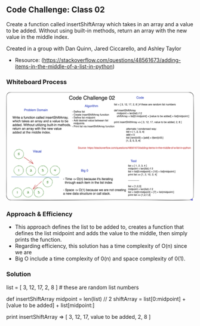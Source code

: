 ## Code Challenge: Class 02
Create a function called insertShiftArray which takes in an array and a value to be added. Without using built-in methods, return an array with the new value in the middle index.

Created in a group with Dan Quinn, Jared Ciccarello, and Ashley Taylor

* Resource: (https://stackoverflow.com/questions/48561673/adding-items-in-the-middle-of-a-list-in-python)

### Whiteboard Process

![Code Challenge 02](cc02-whiteboard.png)

### Approach & Efficiency

* This approach defines the list to be added to, creates a function that defines the list midpoint and adds the value to the middle, then simply prints the function.
* Regarding efficiency, this solution has a time complexity of O(n) since we are
* Big O include a time complexity of 0(n) and space complexity of 0(1).

### Solution

list = [ 3, 12, 17, 2, 8 ] # these are random list numbers

def insertShiftArray
    midpoint = len(list) // 2
    shiftArray = list[0:midpoint] + [value to be added] + list[midpoint:]

print insertShiftArray => [ 3, 12, 17, value to be added, 2, 8 ]


